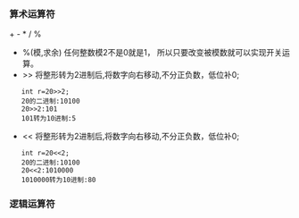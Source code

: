 ### 算术运算符
\+ - \* / %
   * %(模,求余)
    任何整数模2不是0就是1，
    所以只要改变被模数就可以实现开关运算。
   * \>> 将整形转为2进制后,将数字向右移动,不分正负数，低位补0;
   ```
      int r=20>>2;
      20的二进制:10100
      20>>2:101
      101转为10进制:5
   ```
   * \<<  将整形转为2进制后,将数字向右移动,不分正负数，低位补0;
   ```
      int r=20<<2;
      20的二进制:10100
      20<<2:1010000
      1010000转为10进制:80

   ```
### 逻辑运算符
   
   